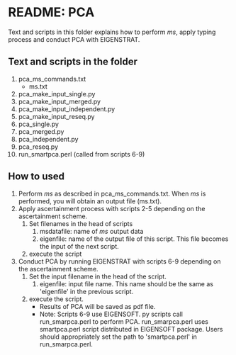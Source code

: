 # README: PCA

Text and scripts in this folder explains how to perform *ms*, apply typing process and conduct PCA with  EIGENSTRAT.


## Text and scripts in the folder

1. pca_ms_commands.txt
   - ms.txt
2. pca_make_input_single.py
3. pca_make_input_merged.py
4. pca_make_input_independent.py
5. pca_make_input_reseq.py
6. pca_single.py
7. pca_merged.py
8. pca_independent.py
9. pca_reseq.py
10. run_smartpca.perl (called from scripts 6-9)


## How to used

1. Perform *ms* as described in pca_ms_commands.txt. When *ms* is performed, you will obtain an output file (ms.txt).
2. Apply ascertainment process with scripts 2-5 depending on the ascertainment scheme.
   1. Set filenames in the head of scripts
      1. msdatafile: name of *ms* output data
      2. eigenfile: name of the output file of this script. This file becomes the input of the next script.
   2. execute the script
3. Conduct PCA by running EIGENSTRAT with scripts 6-9 depending on the ascertainment scheme.
    1. Set the input filename in the head of the script.
       1. eigenfile: input file name. This name should be the same as 'eigenfile' in the previous script.
    2. execute the script.
       - Results of PCA will be saved as pdf file.
       - Note: Scripts 6-9 use EIGENSOFT. py scripts call run_smarpca.perl to perform PCA. run_smarpca.perl uses smartpca.perl script distributed in EIGENSOFT package. Users should appropriately set the path to 'smartpca.perl' in run_smarpca.perl.

